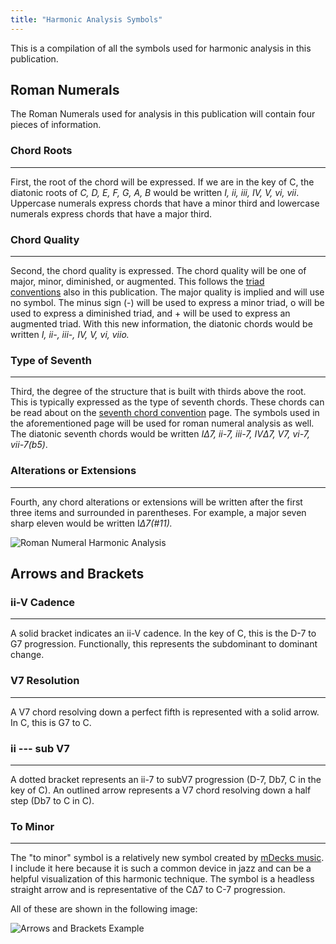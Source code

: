 ```yaml
---
title: "Harmonic Analysis Symbols"
---
```


This is a compilation of all the symbols used for harmonic analysis in this publication.

## Roman Numerals

The Roman Numerals used for analysis in this publication will contain four pieces of information.

### Chord Roots
-----------

First, the root of the chord will be expressed. If we are in the key of C, the diatonic roots of *C, D, E, F, G, A, B* would be written *I, ii, iii, IV, V, vi, vii*. Uppercase numerals express chords that have a minor third and lowercase numerals express chords that have a major third.

### Chord Quality
-------------

Second, the chord quality is expressed. The chord quality will be one of major, minor, diminished, or augmented. This follows the [triad conventions](https://jazztheory.co/chord-naming-conventions/#triads) also in this publication. The major quality is implied and will use no symbol. The minus sign (-) will be used to express a minor triad, o will be used to express a diminished triad, and + will be used to express an augmented triad. With this new information, the diatonic chords would be written *I, ii-, iii-, IV, V, vi, viio.*

### Type of Seventh
---------------

Third, the degree of the structure that is built with thirds above the root. This is typically expressed as the type of seventh chords. These chords can be read about on the [seventh chord convention](https://jazztheory.co/chord-naming-conventions/#seventh-chords) page. The symbols used in the aforementioned page will be used for roman numeral analysis as well. The diatonic seventh chords would be written *IΔ7, ii-7, iii-7, IVΔ7, V7, vi-7, vii-7(b5)*.

### Alterations or Extensions
-------------------------

Fourth, any chord alterations or extensions will be written after the first three items and surrounded in parentheses. For example, a major seven sharp eleven would be written I*Δ7(#11).*

![Roman Numeral Harmonic Analysis](https://miro.medium.com/max/700/1*KWq3o6wrWEO549h89nNXPw.png)

## Arrows and Brackets

### ii-V Cadence
------------

A solid bracket indicates an ii-V cadence. In the key of C, this is the D-7 to G7 progression. Functionally, this represents the subdominant to dominant change.

### V7 Resolution
-------------

A V7 chord resolving down a perfect fifth is represented with a solid arrow. In C, this is G7 to C.

### ii --- sub V7
-----------

A dotted bracket represents an ii-7 to subV7 progression (D-7, Db7, C in the key of C). An outlined arrow represents a V7 chord resolving down a half step (Db7 to C in C).

### To Minor
--------

The "to minor" symbol is a relatively new symbol created by [mDecks music](https://mdecksmusic.com/2018/12/03/a-new-symbol-for-harmonic-analysis/). I include it here because it is such a common device in jazz and can be a helpful visualization of this harmonic technique. The symbol is a headless straight arrow and is representative of the CΔ7 to C-7 progression.

All of these are shown in the following image:

![Arrows and Brackets Example](https://miro.medium.com/max/700/1*RvSQYOeMD4YOEXy83k0nUA.png)